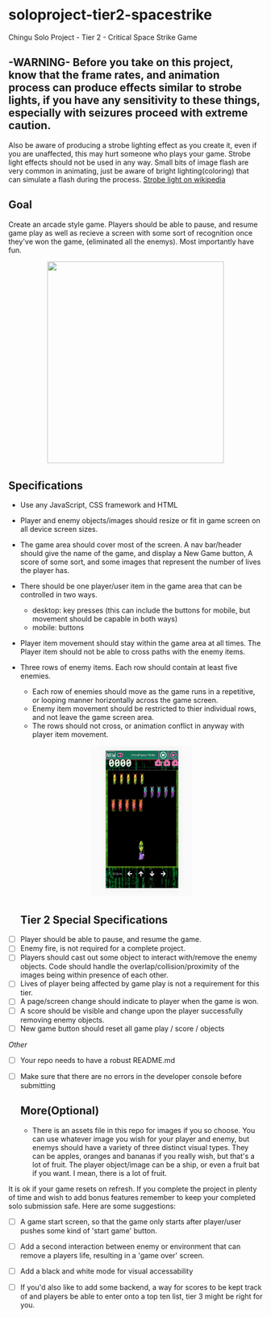 # soloproject-tier2-spacestrike
Chingu Solo Project - Tier 2 - Critical Space Strike Game


## -WARNING- Before you take on this project, know that the frame rates, and animation process can produce effects similar to strobe lights,  if you have any sensitivity to these things, especially with seizures proceed with extreme caution.
Also be aware of producing a strobe lighting effect as you create it, even if you are unaffected, this may hurt someone who plays your game. Strobe light effects should not be used in any way.  Small bits of image flash are very common in animating, just be aware of bright lighting(coloring) that can simulate a flash during the process. 
[Strobe light on wikipedia](https://en.wikipedia.org/wiki/Strobe_light)


## Goal
Create an arcade style game. Players should be able to pause, and resume game play as well as recieve a screen with some sort of recognition once they've won the game, (eliminated all the enemys). 
Most importantly have fun.  

<p align="center">
  
<img src="images/output1.gif" width="350" height="400"/>

  </p>

## Specifications
* Use any JavaScript, CSS framework and HTML
* Player and enemy objects/images should resize or fit in game screen on all device screen sizes. 
* The game area should cover most of the screen.  A nav bar/header should give the name of the game, and display a New Game button, A score of some sort, and some images that represent the number of lives the player has.
* There should be one player/user item in the game area that can be controlled in two ways.  
  - desktop: key presses (this can include the buttons for mobile, but movement should be capable in both ways)
  - mobile: buttons
* Player item movement should stay within the game area at all times. The Player item should not be able to cross paths with the enemy items.
* Three rows of enemy items. Each row should contain at least five enemies.
  - Each row of enemies should move as the game runs in a repetitive, or looping manner horizontally across the game screen.
  - Enemy item movement should be restricted to thier individual rows, and not leave the game screen area. 
  - The rows should not cross, or animation conflict in anyway with player item movement.
  <p align="center">
  <img src="images/mobile_CSS2.JPG" width="200" height="300"/>
  </p>
  
  ## Tier 2 Special Specifications
 - [ ] Player should be able to pause, and resume the game. 
 - [ ] Enemy fire, is not required for a complete project.
 - [ ] Players should cast out some object to interact with/remove the enemy objects. Code should handle the overlap/collision/proximity of the images being within presence of each other.  
 - [ ] Lives of player being affected by game play is not a requirement for this tier. 
 - [ ] A page/screen change should indicate to player when the game is won.
 - [ ] A score should be visible and change upon the player successfully removing enemy objects.
 - [ ] New game button should reset all game play / score / objects
 
  *Other*
  
- [ ] Your repo needs to have a robust README.md
- [ ] Make sure that there are no errors in the developer console before submitting

  ## More(Optional)
  * There is an assets file in this repo for images if you so choose.  You can use whatever image you wish for your player and enemy, but enemys should have a variety of three distinct visual types.  They can be apples, oranges and bananas if you really wish, but that's a lot of fruit. The player object/image can be a ship, or even a fruit bat if you want.  I mean, there is a lot of fruit. 
  
 It is ok if your game resets on refresh.  If you complete the project in plenty of time and wish to add bonus features remember to keep your completed solo submission safe. Here are some suggestions:
 
 - [ ] A game start screen, so that the game only starts after player/user pushes some kind of 'start game' button.
 - [ ] Add a second interaction between enemy or environment that can remove a players life, resulting in a 'game over' screen.
 - [ ] Add a black and white mode for visual accessability
 - [ ] If you'd also like to add some backend, a way for scores to be kept track of and players be able to enter onto a top ten list, tier 3 might be right for you.  



